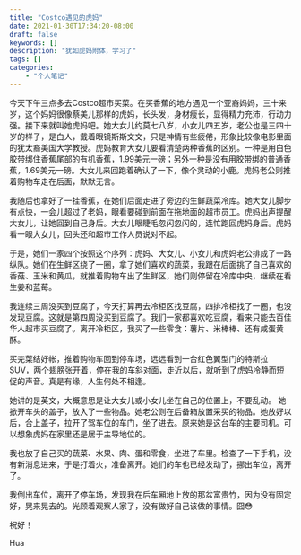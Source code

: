 ```yaml
---
title: "Costco遇见的虎妈"
date: 2021-01-30T17:34:20-08:00
draft: false
keywords: []
description: "犹如虎妈附体，学习了"
tags: []
categories: 
    - "个人笔记"
---
```


今天下午三点多去Costco超市买菜。在买香蕉的地方遇见一个亚裔妈妈，三十来岁，这个妈妈很像蔡美儿那样的虎妈，长头发，身材瘦长，显得精力充沛，行动力强。接下来就叫她虎妈吧。她大女儿约莫七八岁，小女儿四五岁，老公也是三四十岁的样子，是白人，戴着眼镜斯斯文文，只是神情有些疲倦，形象比较像电影里面的犹太裔美国大学教授。虎妈教育大女儿要看清楚两种香蕉的区别。一种是用白色胶带绑住香蕉尾部的有机香蕉，1.99美元一磅；另外一种是没有用胶带绑的普通香蕉，1.69美元一磅。大女儿来回跑着确认了一下，像个灵动的小鹿。虎妈老公则推着购物车走在后面，默默无言。 

我随后也拿好了一挂香蕉，在她们后面走进了旁边的生鲜蔬菜冷库。她大女儿脚步有点快，一会儿超过了老妈，眼看要碰到前面在拖地面的超市员工。虎妈出声提醒大女儿，让她回到自己身后。大女儿眼睫毛忽闪忽闪的，连忙跑回虎妈身后。虎妈看一眼大女儿，回头还和超市工作人员说对不起。

于是，她们一家四个按照这个序列：虎妈、大女儿、小女儿和虎妈老公排成了一路纵队。她们在生鲜区绕了一圈，拿了她们喜欢的蔬菜，我跟在后面挑了自己喜欢的香菇、玉米和黄瓜，就推着购物车出了生鲜区，她们则停留在冷库中央，继续在看生姜和蓝莓。 



我连续三周没买到豆腐了，今天打算再去冷柜区找豆腐，四排冷柜找了一圈，也没发现豆腐。这就是第四周没买到豆腐了。我们一家都喜欢吃豆腐，看来只能去百佳华人超市买豆腐了。离开冷柜区，我买了一些零食：薯片、米棒棒、还有咸蛋黄酥。

买完菜结好帐，推着购物车回到停车场，远远看到一台红色翼型门的特斯拉SUV，两个翅膀张开着，停在我的车斜对面，走近以后，就听到了虎妈冷静而短促的声音。真是有缘，人生何处不相逢。

她讲的是英文，大概意思是让大女儿或小女儿坐在自己的位置上，不要乱动。 她掀开车头的盖子，放入了一些物品。她老公则在后备箱放置采买的物品。她放好以后，合上盖子，拉开了驾车位的车门，坐了进去。原来她是这台车的主要司机。可以想象虎妈在家里还是居于主导地位的。



我也放了自己买的蔬菜、水果、肉、蛋和零食，坐进了车里。检查了一下手机，没有新消息进来，于是打着火，准备离开。她们的车也已经发动了，挪出车位，离开了。

我倒出车位，离开了停车场，发现我在后车厢地上放的那盆富贵竹，因为没有固定好，晃来晃去的。光顾着观察人家了，没有做好自己该做的事情。囧😳



祝好！

Hua





